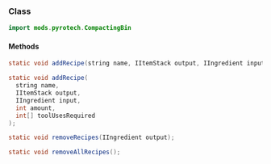 
### Class

```java
import mods.pyrotech.CompactingBin
```

#### Methods

```java
static void addRecipe(string name, IItemStack output, IIngredient input, int amount);
```


```java
static void addRecipe(
  string name, 
  IItemStack output, 
  IIngredient input, 
  int amount, 
  int[] toolUsesRequired
);
```


```java
static void removeRecipes(IIngredient output);
```


```java
static void removeAllRecipes();
```

